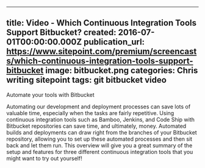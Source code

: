   - --
title: Video - Which Continuous Integration Tools Support Bitbucket?
created: 2016-07-01T00:00:00.000Z
publication_url: https://www.sitepoint.com/premium/screencasts/which-continuous-integration-tools-support-bitbucket
image: bitbucket.png
categories: Chris writing sitepoint
tags: git bitbucket video
---

Automate your tools with Bitbucket

Automating our development and deployment processes can save lots of valuable time, especially when the tasks are fairly repetitive. Using continuous integration tools such as Bamboo, Jenkins, and Code Ship with Bitbucket repositories can save time, and ultimately, money. Automated builds and deployments can draw right from the branches of your Bitbucket repository, allowing you to set up these automated processes and then sit back and let them run. This overview will give you a great summary of the setup and features for three different continuous integration tools that you might want to try out yourself!
